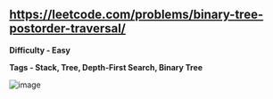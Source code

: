 ## https://leetcode.com/problems/binary-tree-postorder-traversal/

**Difficulty - Easy**

**Tags - Stack, Tree, Depth-First Search, Binary Tree**

![image](https://user-images.githubusercontent.com/84087089/185387339-b032f952-6704-4ffb-841f-cfb69bcb3a24.png)
